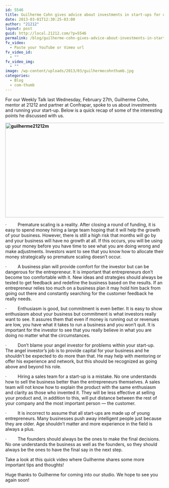 ```yaml
---
id: 5546
title: Guilherme Cohn gives advice about investments in start-ups for our Weekly Talk!
date: 2013-03-01T12:30:25-03:00
author: "21212"
layout: post
guid: http://local.21212.com/?p=5546
permalink: /blog/guilherme-cohn-gives-advice-about-investments-in-start-ups-for-our-weekly-talk/
fv_video:
  - Paste your YouTube or Vimeo url
fv_video_id:
  - ""
fv_video_img:
  - ""
image: /wp-content/uploads/2013/03/guilhermecohnthumb.jpg
categories:
  - Blog
  - com-thumb
---
```

For our Weekly Talk last Wednesday, February 27th, Guilherme Cohn, mentor at 21212 and partner at Confrapar, spoke to us about investments and running your start-up. Below is a quick recap of some of the interesting points he discussed with us.

<p style="text-align: left;">
  <b id="internal-source-marker_0.11631176015362144"><a href="http://local.21212.com/wp-content/uploads/2013/03/guilherme21212m.jpg"><img class="size-full wp-image-5548 aligncenter" alt="guilherme21212m" src="http://local.21212.com/wp-content/uploads/2013/03/guilherme21212m.jpg" width="540" height="300" srcset="http://localhost:8080/wp-content/uploads/2013/03/guilherme21212m.jpg 540w, http://localhost:8080/wp-content/uploads/2013/03/guilherme21212m-300x166.jpg 300w" sizes="(max-width: 540px) 100vw, 540px" /></a></b>
</p>

·         Premature scaling is a reality. After closing a round of funding, it is easy to spend money hiring a large team hoping that it will help the growth of your business. However, there is still a high risk that months will go by and your business will have no growth at all. If this occurs, you will be using up your money before you have time to see what you are doing wrong and make adjustments. Investors want to see that you know how to allocate their money strategically so premature scaling doesn’t occur.

·         A business plan will provide comfort for the investor but can be dangerous for the entrepreneur. It is important that entrepreneurs don’t become too comfortable with it. New ideas and strategies should always be tested to get feedback and redefine the business based on the results. If an entrepreneur relies too much on a business plan it may hold him back from going out there and constantly searching for the customer feedback he really needs.

·         Enthusiasm is good, but commitment is even better. It is easy to show enthusiasm about your business but commitment is what investors really want to see. It assures them that even if money is running out or revenues are low, you have what it takes to run a business and you won’t quit. It is important for the investor to see that you really believe in what you are doing no matter what the circumstances.

·         Don’t blame your angel investor for problems within your start-up. The angel investor’s job is to provide capital for your business and he shouldn’t be expected to do more than that. He may help with mentoring or offer his experience and network, but this should be recognized as going above and beyond his role.

·         Hiring a sales team for a start-up is a mistake. No one understands how to sell the business better than the entrepreneurs themselves. A sales team will not know how to explain the product with the same enthusiasm and clarity as those who invented it. They will be less effective at selling your product and, in addition to this, will put distance between the rest of your company and the most important person &#8212; the customer.

·         It is incorrect to assume that all start-ups are made up of young entrepreneurs. Many businesses push away intelligent people just because they are older. Age shouldn’t matter and more experience in the field is always a plus.

·         The founders should always be the ones to make the final decisions. No one understands the business as well as the founders, so they should always be the ones to have the final say in the next step.

Take a look at this quick video where Guilherme shares some more important tips and thoughts!



Huge thanks to Guilherme for coming into our studio. We hope to see you again soon!